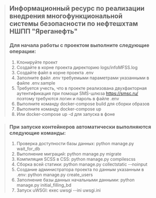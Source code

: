 >## Информационный ресурс по реализации внедрения  многофункциональной системы безопасности по нефтешхтам НШПП "Яреганефть"
> 
> ### Для начала работы с проектом выполните следующие операции:
> 1. Клонируйте проект
> 2. Создайте в корне проекта директорию logs/infoMFSS.log
> 3. Создайте файл в корне проекта .env
> 4. Заполните файл .env требуемыми параметрами указанными в файле .env.sample
> 5. Требуется учесть, что в проекте реализована двухфакторная аутентификация при помощи SMS-шлюза https://smsc.ru/ 
   поэтому требуются логин и пароль в файле .env
> 6. Выполните команду docker-compose build для сборки образов
> 7. Выполните команду docker-compose up
> 8. Или docker-compose up -d для запуска в фоне

> ### При запуске контейнеров автоматически выполняются следующие команды:
> 1. Проверка доступности базы данных: python manage.py wait_for_db
> 2. Выполнение миграций: python manage.py migrate
> 3. Компиляция SCSS в CSS: python manage.py compilescss
> 4. Сборка всей статики: python manage.py collectstatic --noinput
> 5. Создание администратора проекта по данным указанным в .env: python manage.py create_users
> 6. Заполнение базы данных начальными данными: python manage.py initial_filling_bd
> 7. Запуск uWSGI: exec uwsgi --ini uwsgi.ini